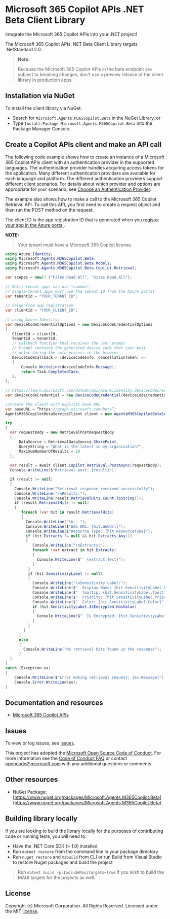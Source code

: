 # Microsoft 365 Copilot APIs .NET Beta Client Library

Integrate the Microsoft 365 Copilot APIs into your .NET project!

The Microsoft 365 Copilot APIs. NET Beta Client Library targets .NetStandard 2.0.

> **Note:**
>
>Because the Microsoft 365 Copilot APIs in the beta endpoint are subject to breaking changes, don't use a preview release of the client library in production apps.

## Installation via NuGet

To install the client library via NuGet:

* Search for `Microsoft.Agents.M365Copilot.Beta` in the NuGet Library, or
* Type `Install-Package Microsoft.Agents.M365Copilot.Beta` into the Package Manager Console.

## Create a Copilot APIs client and make an API call

The following code example shows how to create an instance of a Microsoft 365 Copilot APIs client with an authentication provider in the supported languages. The authentication provider handles acquiring access tokens for the application. Many different authentication providers are available for each language and platform. The different authentication providers support different client scenarios. For details about which provider and options are appropriate for your scenario, see [Choose an Authentication Provider](https://learn.microsoft.com/graph/sdks/choose-authentication-providers). 

The example also shows how to make a call to the Microsoft 365 Copilot Retrieval API. To call this API, you first need to create a request object and then run the POST method on the request.

The client ID is the app registration ID that is generated when you [register your app in the Azure portal](https://learn.microsoft.com/graph/auth-register-app-v2).

**NOTE:**
    
> Your tenant must have a Microsoft 365 Copilot license.

```csharp
using Azure.Identity;
using Microsoft.Agents.M365Copilot.Beta;
using Microsoft.Agents.M365Copilot.Beta.Models;
using Microsoft.Agents.M365Copilot.Beta.Copilot.Retrieval;

var scopes = new[] {"Files.Read.All", "Sites.Read.All"}; 
 
// Multi-tenant apps can use "common", 
// single-tenant apps must use the tenant ID from the Azure portal 
var tenantId = "YOUR_TENANT_ID"; 
 
// Value from app registration 
var clientId = "YOUR_CLIENT_ID"; 
 
// using Azure.Identity; 
var deviceCodeCredentialOptions = new DeviceCodeCredentialOptions 
{ 
   ClientId = clientId, 
   TenantId = tenantId, 
   // Callback function that receives the user prompt 
   // Prompt contains the generated device code that user must 
   // enter during the auth process in the browser 
   DeviceCodeCallback = (deviceCodeInfo, cancellationToken) => 
   { 
       Console.WriteLine(deviceCodeInfo.Message); 
       return Task.CompletedTask; 
   }, 
}; 
 
// https://learn.microsoft.com/dotnet/api/azure.identity.devicecodecredential 
var deviceCodeCredential = new DeviceCodeCredential(deviceCodeCredentialOptions); 

//Create the client with explicit base URL 
var baseURL = “https://graph.microsoft.com/beta”; 
AgentsM365CopilotBetaServiceClient client = new AgentsM365CopilotBetaServiceClient (deviceCodeCredential, scopes, baseURL); 

try
{
  var requestBody = new RetrievalPostRequestBody
  {
      DataSource = RetrievalDataSource.SharePoint,
      QueryString = "What is the latest in my organization?",
      MaximumNumberOfResults = 10
  };
  
  var result = await client.Copilot.Retrieval.PostAsync(requestBody);
  Console.WriteLine($"Retrieval post: {result}");

  if (result != null)
  {
    Console.WriteLine("Retrieval response received successfully");
    Console.WriteLine("\nResults:");
    Console.WriteLine(result.RetrievalHits.Count.ToString());
    if (result.RetrievalHits != null)
    {
       foreach (var hit in result.RetrievalHits)
       {
         Console.WriteLine("\n---");
         Console.WriteLine($"Web URL: {hit.WebUrl}");
         Console.WriteLine($"Resource Type: {hit.ResourceType}");
         if (hit.Extracts != null && hit.Extracts.Any())
         {
            Console.WriteLine("\nExtracts:");
            foreach (var extract in hit.Extracts)
            {
              Console.WriteLine($"  {extract.Text}");
            }
          }
          if (hit.SensitivityLabel != null)
          {
            Console.WriteLine("\nSensitivity Label:");
            Console.WriteLine($"  Display Name: {hit.SensitivityLabel.DisplayName}");
            Console.WriteLine($"  Tooltip: {hit.SensitivityLabel.Tooltip}");
            Console.WriteLine($"  Priority: {hit.SensitivityLabel.Priority}");
            Console.WriteLine($"  Color: {hit.SensitivityLabel.Color}");
            if (hit.SensitivityLabel.IsEncrypted.HasValue)
            {
              Console.WriteLine($"  Is Encrypted: {hit.SensitivityLabel.IsEncrypted.Value}");
            }
          }
        }
      }
      else
      {
        Console.WriteLine("No retrieval hits found in the response");
      }
  }
}
catch (Exception ex)
{
    Console.WriteLine($"Error making retrieval request: {ex.Message}");
    Console.Error.WriteLine(ex);
}
```
## Documentation and resources

- [Microsoft 365 Copilot APIs](https://aka.ms/M365CopilotAPIs)
 
## Issues

To view or log issues, see [issues](https://github.com/microsoft/agents-m365copilot/issues).

This project has adopted the [Microsoft Open Source Code of Conduct](https://opensource.microsoft.com/codeofconduct/). For more information see the [Code of Conduct FAQ](https://opensource.microsoft.com/codeofconduct/faq/) or contact [opencode@microsoft.com](mailto:opencode@microsoft.com) with any additional questions or comments.

## Other resources

- NuGet Package: [https://www.nuget.org/packages/Microsoft.Agents.M365Copilot.Beta](https://www.nuget.org/packages/Microsoft.Agents.M365Copilot.Beta)

## Building library locally

If you are looking to build the library locally for the purposes of contributing code or running tests, you will need to:

- Have the .NET Core SDK (> 1.0) installed
- Run `dotnet restore` from the command line in your package directory
- Run `nuget restore` and `msbuild` from CLI or run Build from Visual Studio to restore Nuget packages and build the project

> Run `dotnet build -p:IncludeMauiTargets=true` if you wish to build the MAUI targets for the projects as well.

## License

Copyright (c) Microsoft Corporation. All Rights Reserved. Licensed under the MIT [license](https://github.com/microsoft/Agents-M365Copilot/blob/main/LICENSE).